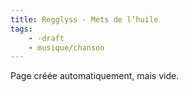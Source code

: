 ```yaml
---
title: Regglyss - Mets de l’huile
tags:
    - -draft
    - musique/chanson
---
```


Page créée automatiquement, mais vide.
